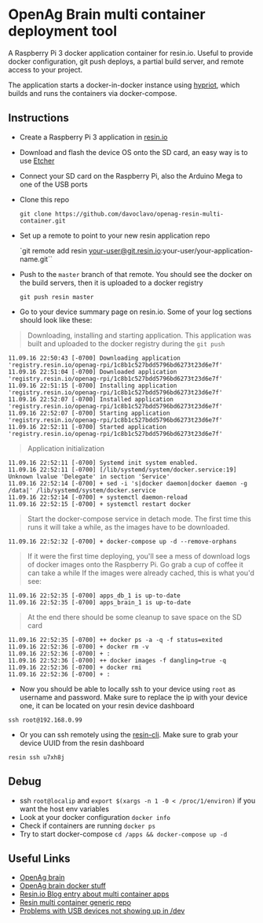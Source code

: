 OpenAg Brain multi container deployment tool
==========

A Raspberry Pi 3 docker application container for resin.io. Useful to provide docker configuration, git push deploys, a partial build server, and remote access to your project.

The application starts a docker-in-docker instance using [hypriot](hypriot.com), which builds and runs the containers via docker-compose.


Instructions
--------------

- Create a Raspberry Pi 3 application in [resin.io](https://resin.io)

- Download and flash the device OS onto the SD card, an easy way is to use [Etcher](https://www.etcher.io/)

- Connect your SD card on the Raspberry Pi, also the Arduino Mega to one of the USB ports

- Clone this repo

  `git clone https://github.com/davoclavo/openag-resin-multi-container.git`

- Set up a remote to point to your new resin application repo

  `git remote add resin your-user@git.resin.io:your-user/your-application-name.git``

- Push to the `master` branch of that remote. You should see the docker on the build servers, then it is uploaded to a docker registry

  `git push resin master`

- Go to your device summary page on resin.io. Some of your log sections should look like these:

> Downloading, installing and starting application. This application was built and uploaded to the docker registry during the `git push` 

```
11.09.16 22:50:43 [-0700] Downloading application 'registry.resin.io/openag-rpi/1c8b1c527bdd5796bd6273t23d6e7f'
11.09.16 22:51:04 [-0700] Downloaded application 'registry.resin.io/openag-rpi/1c8b1c527bdd5796bd6273t23d6e7f'
11.09.16 22:51:15 [-0700] Installing application 'registry.resin.io/openag-rpi/1c8b1c527bdd5796bd6273t23d6e7f'
11.09.16 22:52:07 [-0700] Installed application 'registry.resin.io/openag-rpi/1c8b1c527bdd5796bd6273t23d6e7f'
11.09.16 22:52:07 [-0700] Starting application 'registry.resin.io/openag-rpi/1c8b1c527bdd5796bd6273t23d6e7f'
11.09.16 22:52:11 [-0700] Started application 'registry.resin.io/openag-rpi/1c8b1c527bdd5796bd6273t23d6e7f'
```

> Application initialization

```
11.09.16 22:52:11 [-0700] Systemd init system enabled.
11.09.16 22:52:11 [-0700] [/lib/systemd/system/docker.service:19] Unknown lvalue 'Delegate' in section 'Service'
11.09.16 22:52:14 [-0700] + sed -i 's|docker daemon|docker daemon -g /data|' /lib/systemd/system/docker.service
11.09.16 22:52:14 [-0700] + systemctl daemon-reload
11.09.16 22:52:15 [-0700] + systemctl restart docker
```

> Start the docker-compose service in detach mode. The first time this runs it will take a while, as the images have to be downloaded.

```
11.09.16 22:52:32 [-0700] + docker-compose up -d --remove-orphans
```

> If it were the first time deploying, you'll see a mess of download logs of docker images onto the Raspberry Pi. Go grab a cup of coffee it can take a while
> If the images were already cached, this is what you'd see:

```
11.09.16 22:52:35 [-0700] apps_db_1 is up-to-date
11.09.16 22:52:35 [-0700] apps_brain_1 is up-to-date
```

> At the end there should be some cleanup to save space on the SD card

```
11.09.16 22:52:35 [-0700] ++ docker ps -a -q -f status=exited
11.09.16 22:52:36 [-0700] + docker rm -v
11.09.16 22:52:36 [-0700] + :
11.09.16 22:52:36 [-0700] ++ docker images -f dangling=true -q
11.09.16 22:52:36 [-0700] + docker rmi
11.09.16 22:52:36 [-0700] + :
```

 - Now you should be able to locally ssh to your device using `root` as username and password. Make sure to replace the ip with your device one, it can be located on your resin device dashboard

`ssh root@192.168.0.99`

- Or you can ssh remotely using the [resin-cli](https://github.com/resin-io/resin-cli). Make sure to grab your device UUID from the resin dashboard

`resin ssh u7xh8j`


Debug
------

- ssh `root@localip` and `export $(xargs -n 1 -0 < /proc/1/environ)` if you want the host env variables
- Look at your docker configuration `docker info`
- Check if containers are running `docker ps`
- Try to start docker-compose `cd /apps && docker-compose up -d`


Useful Links
------

- [OpenAg brain](https://github.com/OpenAgInitiative/openag_brain)
- [OpenAg brain docker stuff](https://github.com/OpenAgInitiative/openag_brain_docker_rpi)
- [Resin.io Blog entry about multi container apps](https://resin.io/blog/multi-container-with-docker-compose-on-resin-io/)
- [Resin multi container generic repo](https://github.com/justin8/resin-multi-container)
- [Problems with USB devices not showing up in /dev](https://talk.resin.io/t/problems-connecting-to-usb-serialport-from-container/24)
